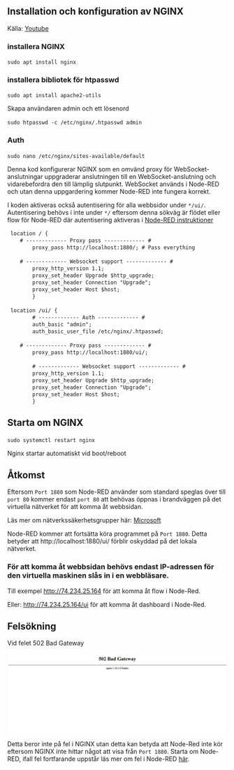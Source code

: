 ## Installation och konfiguration av NGINX

Källa: [Youtube](https://www.youtube.com/watch?v=_zoDkXyXrx4)

### installera NGINX

`
sudo apt install nginx
`

### installera bibliotek för htpasswd
`
sudo apt install apache2-utils
`

Skapa användaren admin och ett lösenord

`
sudo htpasswd -c /etc/nginx/.htpasswd admin
`

### Auth

`
sudo nano /etc/nginx/sites-available/default
`

Denna kod konfigurerar NGINX som en omvänd proxy för WebSocket-anslutningar uppgraderar anslutningen till en WebSocket-anslutning och vidarebefordra den till lämplig slutpunkt. WebSocket används i Node-RED och utan denna uppgardering kommer Node-RED inte fungera korrekt.

I koden aktiveras också autentisering för alla webbsidor under `*/ui/`. Autentisering behövs i inte under `*/` eftersom denna sökväg är flödet eller flow för Node-RED där autentisering aktiveras i [Node-RED instruktioner](Node-RED.md#lösenordskyddad-flow)

``` nginx
 location / {
	# ------------- Proxy pass ------------- #
        proxy_pass http://localhost:1880/; # Pass everything

	# ------------- Websocket support ------------- #
        proxy_http_version 1.1;
        proxy_set_header Upgrade $http_upgrade;
        proxy_set_header Connection "Upgrade";
        proxy_set_header Host $host;
        }

 location /ui/ {
        # ------------- Auth ------------- #
        auth_basic "admin";
        auth_basic_user_file /etc/nginx/.htpasswd;

	# ------------- Proxy pass ------------- #
        proxy_pass http://localhost:1880/ui/;

        # ------------- Websocket support ------------- #
        proxy_http_version 1.1;
        proxy_set_header Upgrade $http_upgrade;
        proxy_set_header Connection "Upgrade";
        proxy_set_header Host $host;
        }
```


## Starta om NGINX
`
sudo systemctl restart nginx
`

Nginx startar automatiskt vid boot/reboot

## Åtkomst
Eftersom `Port 1880` som Node-RED använder som standard speglas över till `port 80` kommer endast `port 80` att behövas öppnas i brandväggen på det virtuella nätverket för att komma åt webbsidan.

Läs mer om nätverkssäkerhetsgrupper här: [Microsoft](https://learn.microsoft.com/en-us/azure/virtual-network/network-security-groups-overview)

Node-RED kommer att fortsätta köra programmet på `Port 1880`. Detta betyder att http://localhost:1880/ui/ förblir oskyddad på det lokala nätverket.

### För att komma åt webbsidan behövs endast IP-adressen för den virtuella maskinen slås in i en webbläsare.

Till exempel http://74.234.25.164 för att komma åt flow i Node-Red.

Eller: http://74.234.25.164/ui för att komma åt dashboard i Node-Red.

## Felsökning
Vid felet 502 Bad Gateway

![502 Bad Gateway](./fig/Error_502.png)

Detta beror inte på fel i NGINX utan detta kan betyda att Node-Red inte kör eftersom NGINX inte hittar något att visa från `Port 1880`. Starta om Node-RED, ifall fel fortfarande uppstår läs mer om fel i Node-RED [här](Node-RED.md#felsökning).